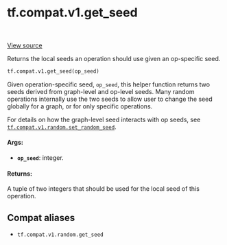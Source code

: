 <div itemscope itemtype="http://developers.google.com/ReferenceObject">
<meta itemprop="name" content="tf.compat.v1.get_seed" />
<meta itemprop="path" content="Stable" />
</div>

# tf.compat.v1.get_seed

<!-- Insert buttons and diff -->

<table class="tfo-notebook-buttons tfo-api" align="left">
</table>

<a target="_blank" href="/code/stable/tensorflow/python/framework/random_seed.py">View source</a>



Returns the local seeds an operation should use given an op-specific seed.

``` python
tf.compat.v1.get_seed(op_seed)
```



<!-- Placeholder for "Used in" -->

Given operation-specific seed, `op_seed`, this helper function returns two
seeds derived from graph-level and op-level seeds. Many random operations
internally use the two seeds to allow user to change the seed globally for a
graph, or for only specific operations.

For details on how the graph-level seed interacts with op seeds, see
<a href="../../../tf/compat/v1/set_random_seed.md"><code>tf.compat.v1.random.set_random_seed</code></a>.

#### Args:


* <b>`op_seed`</b>: integer.


#### Returns:

A tuple of two integers that should be used for the local seed of this
operation.


## Compat aliases

* `tf.compat.v1.random.get_seed`

